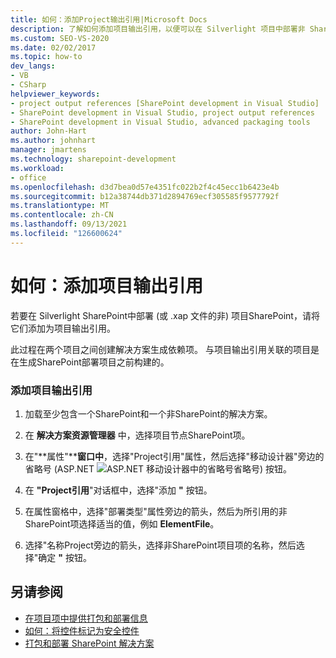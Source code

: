 ```yaml
---
title: 如何：添加Project输出引用|Microsoft Docs
description: 了解如何添加项目输出引用，以便可以在 Silverlight 项目中部署非 SharePoint 项目程序集 (或 .xap 文件) SharePoint。
ms.custom: SEO-VS-2020
ms.date: 02/02/2017
ms.topic: how-to
dev_langs:
- VB
- CSharp
helpviewer_keywords:
- project output references [SharePoint development in Visual Studio]
- SharePoint development in Visual Studio, project output references
- SharePoint development in Visual Studio, advanced packaging tools
author: John-Hart
ms.author: johnhart
manager: jmartens
ms.technology: sharepoint-development
ms.workload:
- office
ms.openlocfilehash: d3d7bea0d57e4351fc022b2f4c45ecc1b6423e4b
ms.sourcegitcommit: b12a38744db371d2894769ecf305585f9577792f
ms.translationtype: MT
ms.contentlocale: zh-CN
ms.lasthandoff: 09/13/2021
ms.locfileid: "126600624"
---
```

# <a name="how-to-add-a-project-output-reference"></a>如何：添加项目输出引用
  若要在 Silverlight SharePoint中部署 (或 .xap 文件的非) 项目SharePoint，请将它们添加为项目输出引用。

 此过程在两个项目之间创建解决方案生成依赖项。 与项目输出引用关联的项目是在生成SharePoint部署项目之前构建的。

### <a name="to-add-a-project-output-reference"></a>添加项目输出引用

1. 加载至少包含一个SharePoint和一个非SharePoint的解决方案。

2. 在 **解决方案资源管理器** 中，选择项目节点SharePoint项。

3. 在"**属性"****窗口中**，选择"Project引用"属性，然后选择"移动设计器"旁边的省略号 (ASP.NET ![](../sharepoint/media/mwellipsis.gif "ASP.NET 移动设计器中的省略号")省略号) 按钮。

4. 在 **"Project引用**"对话框中，选择"添加 **"** 按钮。

5. 在属性窗格中，选择"部署类型"属性旁边的箭头，然后为所引用的非SharePoint项选择适当的值，例如 **ElementFile**。

6. 选择"名称Project旁边的箭头，选择非SharePoint项目项的名称，然后选择"确定 **"** 按钮。

## <a name="see-also"></a>另请参阅
- [在项目项中提供打包和部署信息](../sharepoint/providing-packaging-and-deployment-information-in-project-items.md)
- [如何：将控件标记为安全控件](../sharepoint/how-to-mark-controls-as-safe-controls.md)
- [打包和部署 SharePoint 解决方案](../sharepoint/packaging-and-deploying-sharepoint-solutions.md)
